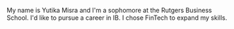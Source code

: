 My name is Yutika Misra and I'm a sophomore at the Rutgers Business School. I'd like to pursue a career in IB. I chose FinTech to expand my skills.
